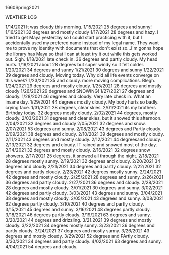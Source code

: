 1660Spring2021

WEATHER LOG

1/14/2021 It was cloudy this morning.
1/15/2021 25 degrees and sunny!
1/16/2021 32 degrees and mostly cloudy
1/17/2021 28 degrees and hazy.  I tried to get Maya yesterday so I could start practicing with it, but I accidentally used my prefered name instead of my legal name.  They want me to prove my identity with documents that don't exist so...I'm gonna hope the library has Maya so that I can at least try it out while this gets worked out.  Sigh.
1/18/2021 late check in. 36 degrees and partly cloudy.  My head hurts.
1/19/2021 about 28 degrees but super windy so it felt colder.
1/20/2021 34 degrees and sunny
1/21/2021 30 degrees and sunny
1/22/2021 39 degrees and cloudy.   Moving today.  Why did all life events converge on this week?
1/23/2021 35 and cloudy.  more moving complications.  Blegh.
1/24/2021 29 degrees and mostly cloudy.
1/25/2021 28 degrees and mostly cloudy
1/26/2021 29 degrees and SNOWING!
1/27/2021 27 degrees and cloudy.
1/28/2021 46 degrees and cloudy. Very late check in.  What an insane day.
1/29/2021 44 degrees mostly cloudy.  My body hurts so badly.  crying face.
1/31/2021 28 degrees, clear skies.
2/01/2021 its my brothers Birthday today. 32 degrees mostly cloudy.
2/02/2021 44 degrees, mostly cloudy.
2/03/2021 31 degrees and clear skies, but it snowed this afternoon.
2/04/2021 32 degrees and cloudy
2/05/2021 32 degrees and snow.
2/07/2021 53 degrees and sunny.
2/08/2021 43 degrees and Partly cloudy.
2/09/2021 38 degrees and cloudy.
2/10/2021 39 degrees and mostly cloudy.
2/11/2021 43 degrees and mostly cloudy.
2/12/2021 44 degreesand cloudy.
2/13/2021 32 degrees and cloudy.  IT rained and snowed most of the day.
2/14/2021 32 degrees and mostly cloudy.
2/16/2021 32 degrees snow showers.
2/17/2021 25 degrees, it snowed all through the night.
2/18/2021 28 degrees mostly sunny.
2/19/2021 32 degrees and cloudy.
2/20/2021 34 degrees and cloudy
2/21/2021 34 degrees and partly cloudy.
2/22/2021 32 degrees and partly cloudy.
2/23/2021 42 degrees mostly sunny.
2/24/2021 42 degrees and mostly cloudy.
2/25/2021 28 degrees and sunny.
2/26/2021 36 degrees and partly cloudy.
2/27/2021 36 degrees and cloudy.
2/28/2021 28 degrees and mostly cloudy.
3/01/2021 30 degrees and sunny.
3/02/2021 42 degrees and partly cloudy.
3/03/2021 43 degrees and sunny.
3/04/2021 38 degrees and mostly cloudy.
3/05/2021 43 degrees and sunny.
3/08/2021 62 degrees partly cloudy.
3/10/2021 40 degrees and partly cloudy.
3/15/2021 45 degrees and sunny.
3/16/2021 48 degrees partly cloudy.
3/18/2021 46 degrees partly cloudy.
3/19/2021 63 degrees and sunny.
3/20/2021 44 degrees and drizzling.
3/21.2021 39 degrees and mostly cloudy.
3/22/2021 34 degrees mostly sunny.
3/23/2021 36 degrees and partly cloudy.
3/24/2021 37 degrees and mostly sunny.
3/26/2021 43 degrees and mostly cloudy.
3/29/2021 52 degrees and PArtly cloudy.
3/30/2021 34 degrees and partly cloudy.
4/02/2021 63 degrees and sunny.
4/04/2021 54 degrees and cloudy.